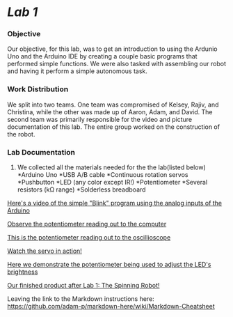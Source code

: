 # __*Lab 1*__

### Objective
Our objective, for this lab, was to get an introduction to using the Ardunio Uno and the Arduino IDE by creating a couple basic programs that performed simple functions. We were also tasked with assembling our robot and having it perform a simple autonomous task.

### Work Distribution
We split into two teams. One team was compromised of Kelsey, Rajiv, and Christina, while the other was made up of Aaron, Adam, and David. The second team was primarily responsible for the video and picture documentation of this lab. The entire group worked on the construction of the robot. 

### Lab Documentation 
1. We collected all the materials needed for the the lab(listed below)
  *Arduino Uno
  *USB A/B cable
  *Continuous rotation servos
  *Pushbutton
  *LED (any color except IR!)
  *Potentiometer
  *Several resistors (kΩ range)
  *Solderless breadboard

[Here's a video of the simple "Blink" program using the analog inputs of the Arduino](https://www.youtube.com/watch?v=1fyEXJ2TXzA)

[Observe the potentiometer reading out to the computer](https://www.youtube.com/watch?v=Fhkigo1iTkE)

[This is the potentiometer reading out to the oscillioscope](https://www.youtube.com/watch?v=5ptlXNE0SdU)

[Watch the servo in action!](https://www.youtube.com/watch?v=6YAM4Ws2xsg)

[Here we demonstrate the potentiometer being used to adjust the LED's brightness](https://www.youtube.com/watch?v=AT2JbbWekOo)

[Our finished product after Lab 1: The Spinning Robot!](https://www.youtube.com/watch?v=KmciZg2paYE)

Leaving the link to the Markdown instructions here: https://github.com/adam-p/markdown-here/wiki/Markdown-Cheatsheet
